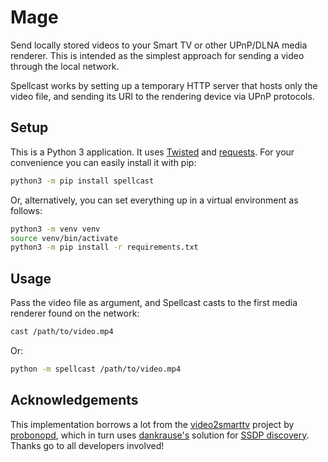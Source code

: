 Mage
====

Send locally stored videos to your Smart TV or other UPnP/DLNA media renderer.
This is intended as the simplest approach for sending a video through the local
network.

Spellcast works by setting up a temporary HTTP server that hosts only the video
file, and sending its URI to the rendering device via UPnP protocols.

## Setup

This is a Python 3 application. It uses
[Twisted](https://pypi.org/project/Twisted/) and
[requests](https://pypi.org/project/requests/). For your convenience you can
easily install it with pip:

```sh
python3 -m pip install spellcast
```

Or, alternatively, you can set everything up in a virtual environment as
follows:

```sh
python3 -m venv venv
source venv/bin/activate
python3 -m pip install -r requirements.txt
```

## Usage

Pass the video file as argument, and Spellcast casts to the first media renderer
found on the network:

```sh
cast /path/to/video.mp4
```

Or:

```sh
python -m spellcast /path/to/video.mp4
```

## Acknowledgements

This implementation borrows a lot from the
[video2smarttv](https://github.com/probonopd/video2smarttv) project by
[probonopd](https://github.com/probonopd), which in turn uses
[dankrause's](https://github.com/dankrause) solution for [SSDP
discovery](https://gist.github.com/dankrause/6000248). Thanks go to all
developers involved!


